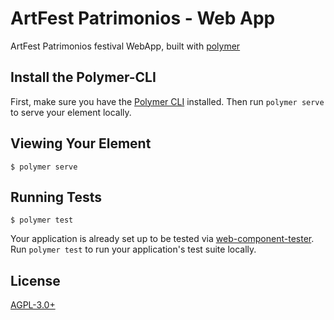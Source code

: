 # ArtFest Patrimonios - Web App

ArtFest Patrimonios festival WebApp, built with [polymer](https://www.npmjs.com/package/@polymer/polymer)

## Install the Polymer-CLI

First, make sure you have the [Polymer CLI](https://www.npmjs.com/package/polymer-cli) installed. Then run `polymer serve` to serve your element locally.

## Viewing Your Element

```
$ polymer serve
```

## Running Tests

```
$ polymer test
```

Your application is already set up to be tested via [web-component-tester](https://github.com/Polymer/web-component-tester). Run `polymer test` to run your application's test suite locally.

## License

[AGPL-3.0+](https://opensource.org/licenses/AGPL-3.0+)